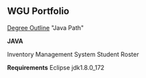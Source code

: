 ## WGU Portfolio

[Degree Outline](https://www.wgu.edu/online-it-degrees/software-development-bachelors-program.html) "Java Path"

**JAVA**

Inventory Management System
Student Roster

**Requirements**
Eclipse
jdk1.8.0_172
